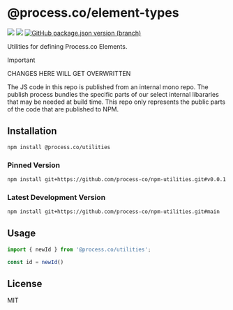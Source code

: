 # @process.co/element-types 
[<img src="https://img.shields.io/npm/v/%40process.co%2Futilities" />](https://www.npmjs.com/package/@process.co/utilities) 
[<img src="https://img.shields.io/github/v/release/process-co/npm-utilities" />](https://github.com/process-co/npm-utilities/releases/latest) 
[<img alt="GitHub package.json version (branch)" src="https://img.shields.io/github/package-json/v/process-co/npm-utilities/main?color=%23AA00AA" />
](https://github.com/process-co/npm-utilities#main)


Utilities for defining Process.co Elements.



> [!IMPORTANT] 
> CHANGES HERE WILL GET OVERWRITTEN<br/>
> 
> The JS code in this repo is published from an internal mono repo. The publish process bundles the specific parts of our select internal libararies that may be needed at build time. This repo only represents the public parts of the code that are published to NPM.


## Installation

```bash
npm install @process.co/utilities
```

### Pinned Version
```bash
npm install git+https://github.com/process-co/npm-utilities.git#v0.0.1
```

### Latest Development Version
```bash
npm install git+https://github.com/process-co/npm-utilities.git#main
```

## Usage

```typescript
import { newId } from '@process.co/utilities';

const id = newId()

```

## License

MIT 

